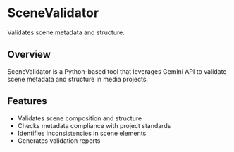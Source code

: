 # SceneValidator

Validates scene metadata and structure.

## Overview

SceneValidator is a Python-based tool that leverages Gemini API to validate scene metadata and structure in media projects.

## Features

- Validates scene composition and structure
- Checks metadata compliance with project standards
- Identifies inconsistencies in scene elements
- Generates validation reports
